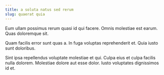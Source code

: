 ```yaml
---
title: a soluta natus sed rerum
slug: quaerat quia
---
```


Eum ullam possimus rerum quasi id qui facere. Omnis molestiae est earum. Quas doloremque sit.

Quam facilis error sunt quas a. In fuga voluptas reprehenderit et. Quia iusto sunt doloribus.

Sint ipsa repellendus voluptate molestiae et qui. Culpa eius et culpa facilis nulla dolorem. Molestiae dolore aut esse dolor. Iusto voluptates dignissimos id et.
